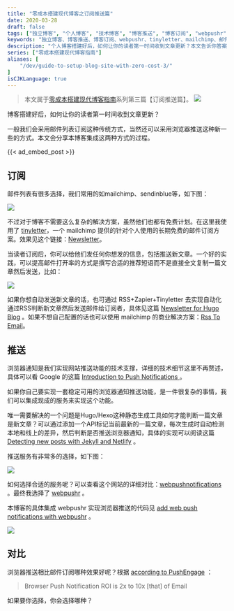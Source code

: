 ```yaml
---
title: "零成本搭建现代博客之订阅推送篇"
date: 2020-03-28
draft: false
tags: ["独立博客", "个人博客", "技术博客", "博客推送", "博客订阅", "webpushr", "tinyletter", "mailchimp", "邮件列表"]
keywords: "独立博客、博客推送、博客订阅、webpushr、tinyletter、mailchimp、邮件列表"
description: "个人博客搭建好后，如何让你的读者第一时间收到文章更新？本文告诉你答案"
series: ["零成本搭建现代博客指南"]
aliases: [
    "/dev/guide-to-setup-blog-site-with-zero-cost-3/"
]
isCJKLanguage: true
---
```


> 本文属于[零成本搭建现代博客指南](/series/零成本搭建现代博客指南/)系列第三篇【订阅推送篇】。
> ![](https://img.bmpi.dev/e456f0cb-bb75-3f7c-fd9e-dec5fbfd3761.png)

博客搭建好后，如何让你的读者第一时间收到文章更新？

一般我们会采用邮件列表订阅这种传统方式，当然还可以采用浏览器推送这种新一些的方式。本文会分享本博客集成这两种方式的过程。

{{< ad_embed_post >}}

## 订阅

邮件列表有很多选择，我们常用的如mailchimp、sendinblue等，如下图：

![](https://img.bmpi.dev/585423cf-a4f4-de95-1936-90afc2661fe0.png)

不过对于博客不需要这么复杂的解决方案，虽然他们也都有免费计划。在这里我使用了 [tinyletter](https://tinyletter.com/)，一个 mailchimp 提供的针对个人使用的长期免费的邮件订阅方案。效果见这个链接：[Newsletter](https://tinyletter.com/bmpi-dev)。

当读者订阅后，你可以给他们发任何你想发的信息，包括推送新文章。一个好的实践，可以提高邮件打开率的方式是撰写合适的推荐短语而不是直接全文复制一篇文章然后发送，比如：

![](https://img.bmpi.dev/044cdc88-25d2-37f8-3bcd-1d10075fc9e2.png)

如果你想自动发送新文章的话，也可通过 RSS+Zapier+Tinyletter 去实现自动化通过RSS判断新文章然后发送邮件给订阅者，具体见这篇 [Newsletter for Hugo Blog](https://backendology.com/2018/08/31/hugo-newsletter/) 。如果不想自己配置的话也可以使用 mailchimp 的商业解决方案：[Rss To Email](https://mailchimp.com/features/rss-to-email/)。

## 推送

浏览器通知是我们实现网站推送功能的技术支撑，详细的技术细节这里不再赘述，具体可以看 Google 的这篇 [Introduction to Push Notifications
](https://developers.google.com/web/ilt/pwa/introduction-to-push-notifications) 。

如果你自己要实现一套稳定可用的浏览器通知推送功能，是一件很复杂的事情，我们可以集成现成的服务来实现这个功能。

唯一需要解决的一个问题是Hugo/Hexo这种静态生成工具如何才能判断一篇文章是新文章？可以通过添加一个API标记当前最新的一篇文章，每次生成时自动检测本地和线上的差异，然后判断是否推送浏览器通知，具体的实现可以阅读这篇 [Detecting new posts with Jekyll and Netlify](https://humanwhocodes.com/blog/2018/09/detecting-new-post-jekyll-netlify/) 。

推送服务有非常多的选择，如下图：

![](https://img.bmpi.dev/bf9c8b78-2f52-fd6e-52b8-075717eb2a3f.png)

如何选择合适的服务呢？可以查看这个网站的详细对比：[webpushnotifications](https://www.webpushnotifications.com/) 。最终我选择了 [webpushr](https://www.webpushr.com/) 。

本博客的具体集成 webpushr 实现浏览器推送的代码见 [add web push notifications with webpushr](https://github.com/bmpi-dev/bmpi.dev/commit/f29b1e1c7575aaf10467cd32cfb7eeeeda5af375) 。

![](https://img.bmpi.dev/a44aaad3-7e5d-5316-8236-241dc2349bb4.png)

## 对比

浏览器推送相比邮件订阅哪种效果好呢？根据 [according to PushEngage](http://www.pushengage.com/blog/push-notifications-for-browsers-new-emerging-marketing-channel-for-2016/) ：

> Browser Push Notification ROI is 2x to 10x [that] of Email

如果要你选择，你会选择哪种？
